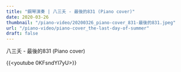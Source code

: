 ```yaml
---
title: "鋼琴演奏 | 八三夭 - 最後的831 (Piano cover)"
date: 2020-03-26
thumbnail: "/piano-video/20200326_piano-cover_831-最後的831.jpeg"
url: "/piano-video/piano-cover_the-last-day-of-summer"
draft: false
---
```


八三夭 - 最後的831 (Piano cover)

{{<youtube 0KFsndYI7yU>}}


